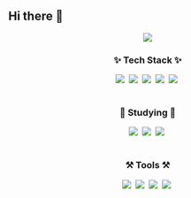 ## Hi there 👋

<!--
**crlkg/crlkg** is a ✨ _special_ ✨ repository because its `README.md` (this file) appears on your GitHub profile.

Here are some ideas to get you started:

- 🔭 I’m currently working on ...
- 🌱 I’m currently learning ...
- 👯 I’m looking to collaborate on ...
- 🤔 I’m looking for help with ...
- 💬 Ask me about ...
- 📫 How to reach me: ...
- 😄 Pronouns: ...
- ⚡ Fun fact: ...
-->

<!-- 타이틀 -->
<div align="center">
  <img src="https://readme-typing-svg.demolab.com/?lines=🫧+Welcome+to+crlkg's+Github+🫧">
</div>

<!-- 내용 -->
<h3 align="center">✨ Tech Stack ✨</h3>
  <div align="center">
    <img src="https://img.shields.io/badge/html5-%23E34F26.svg?style=for-the-badge&logo=html5&logoColor=white">&nbsp
    <img src="https://img.shields.io/badge/css3-%231572B6.svg?style=for-the-badge&logo=css3&logoColor=white">&nbsp
    <img src="https://img.shields.io/badge/SASS-hotpink.svg?style=for-the-badge&logo=SASS&logoColor=white">&nbsp
    <img src="https://img.shields.io/badge/jquery-%230769AD.svg?style=for-the-badge&logo=jquery&logoColor=white">&nbsp
    <img src="https://img.shields.io/badge/javascript-%23323330.svg?style=for-the-badge&logo=javascript&logoColor=%23F7DF1E">&nbsp
  </div>
  
<br>

<h3 align="center">📓 Studying 📓</h3>
  <div align="center">
    <img src="https://img.shields.io/badge/swift-F54A2A?style=for-the-badge&logo=swift&logoColor=white">&nbsp
    <img src="https://img.shields.io/badge/vuejs-%2335495e.svg?style=for-the-badge&logo=vuedotjs&logoColor=%234FC08D">&nbsp
    <img src="https://img.shields.io/badge/react-%2320232a.svg?style=for-the-badge&logo=react&logoColor=%2361DAFB">&nbsp
  </div>
  
<br>

<h3 align="center">⚒️ Tools ⚒️</h3>
  <div align="center">
    <img src="https://img.shields.io/badge/git-%23F05033.svg?style=for-the-badge&logo=git&logoColor=white">&nbsp
    <img src="https://img.shields.io/badge/github-%23121011.svg?style=for-the-badge&logo=github&logoColor=white">&nbsp
    <img src="https://img.shields.io/badge/bitbucket-%230047B3.svg?style=for-the-badge&logo=bitbucket&logoColor=white">&nbsp
    <img src="https://img.shields.io/badge/Notion-%23000000.svg?style=for-the-badge&logo=notion&logoColor=white">&nbsp  
  </div>
  
<br>

<!-- <h3 align="center">📱 Contact 📱</h3>
<div align="center">
  <a href="">
    
  </a>
</div>
-->
